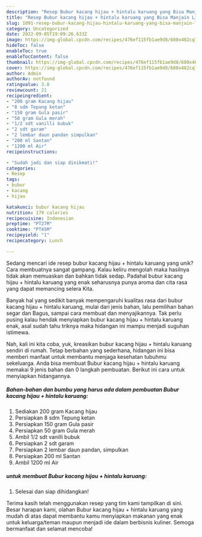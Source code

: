 ```yaml
---
description: "Resep Bubur kacang hijau + hintalu karuang yang Bisa Manjain Lidah"
title: "Resep Bubur kacang hijau + hintalu karuang yang Bisa Manjain Lidah"
slug: 1091-resep-bubur-kacang-hijau-hintalu-karuang-yang-bisa-manjain-lidah
category: Uncategorized
date: 2022-09-05T19:09:26.633Z
image: https://img-global.cpcdn.com/recipes/476ef115fb1ae9d8/680x482cq70/bubur-kacang-hijau-hintalu-karuang-foto-resep-utama.jpg
hideToc: false
enableToc: true
enableTocContent: false
thumbnail: https://img-global.cpcdn.com/recipes/476ef115fb1ae9d8/680x482cq70/bubur-kacang-hijau-hintalu-karuang-foto-resep-utama.jpg
cover: https://img-global.cpcdn.com/recipes/476ef115fb1ae9d8/680x482cq70/bubur-kacang-hijau-hintalu-karuang-foto-resep-utama.jpg
author: Admin
authorAv: notfound
ratingvalue: 3.8
reviewcount: 21
recipeingredient:
- "200 gram Kacang hijau"
- "8 sdm Tepung ketan"
- "150 gram Gula pasir"
- "50 gram Gula merah"
- "1/2 sdt vanilli bubuk"
- "2 sdt garam"
- "2 lembar daun pandan simpulkan"
- "200 ml Santan"
- "1200 ml Air"
recipeinstructions:

- "Sudah jadi dan siap dinikmati!"
categories:
- Resep
tags:
- bubur
- kacang
- hijau

katakunci: bubur kacang hijau 
nutrition: 179 calories
recipecuisine: Indonesian
preptime: "PT27M"
cooktime: "PT45M"
recipeyield: "1"
recipecategory: Lunch

---
```





Sedang mencari ide resep bubur kacang hijau + hintalu karuang yang unik? Cara membuatnya sangat gampang. Kalau keliru mengolah maka hasilnya tidak akan memuaskan dan bahkan tidak sedap. Padahal bubur kacang hijau + hintalu karuang yang enak seharusnya punya aroma dan cita rasa yang dapat memancing selera Kita.





Banyak hal yang sedikit banyak mempengaruhi kualitas rasa dari bubur kacang hijau + hintalu karuang, mulai dari jenis bahan, lalu pemilihan bahan segar dan Bagus, sampai cara membuat dan menyajikannya. Tak perlu pusing kalau hendak menyiapkan bubur kacang hijau + hintalu karuang enak,      asal sudah tahu triknya maka hidangan ini mampu menjadi suguhan istimewa.





















Nah, kali ini kita coba, yuk, kreasikan bubur kacang hijau + hintalu karuang sendiri di rumah. Tetap berbahan yang sederhana, hidangan ini bisa memberi manfaat untuk membantu menjaga kesehatan tubuhmu sekeluarga. Anda bisa membuat Bubur kacang hijau + hintalu karuang memakai 9 jenis bahan dan 0 langkah pembuatan. Berikut ini cara untuk menyiapkan hidangannya.

<!--inarticleads1-->

##### Bahan-bahan dan bumbu yang harus ada dalam pembuatan Bubur kacang hijau + hintalu karuang:

1. Sediakan 200 gram Kacang hijau
1. Persiapkan 8 sdm Tepung ketan
1. Persiapkan 150 gram Gula pasir
1. Persiapkan 50 gram Gula merah
1. Ambil 1/2 sdt vanilli bubuk
1. Persiapkan 2 sdt garam
1. Persiapkan 2 lembar daun pandan, simpulkan
1. Persiapkan 200 ml Santan
1. Ambil 1200 ml Air




<!--inarticleads2-->

#####  untuk membuat Bubur kacang hijau + hintalu karuang:


1. Selesai dan siap dihidangkan!



Terima kasih telah menggunakan resep yang tim kami tampilkan di sini. Besar harapan kami, olahan Bubur kacang hijau + hintalu karuang yang mudah di atas dapat membantu kamu menyiapkan makanan yang enak untuk keluarga/teman maupun menjadi ide dalam berbisnis kuliner. Semoga bermanfaat dan selamat mencoba!
